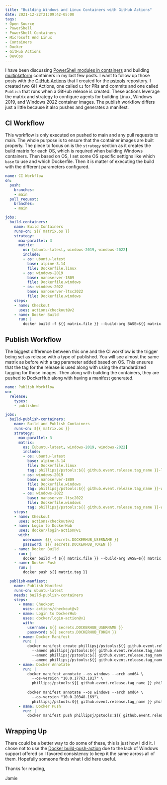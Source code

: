 ```yaml
---
title: "Building Windows and Linux Containers with GitHub Actions"
date: 2021-12-22T21:09:42-05:00
tags:
- Open Source
- PowerShell
- PowerShell Containers
- Microsoft And Linux
- Containers
- Docker
- GitHub Actions
- DevOps
---
```


I have been discussing [PowerShell modules in containers](https://www.phillipsj.net/posts/how-to-install-modules-in-a-windows-powershell-core-container/) and building [multiplatform](https://www.phillipsj.net/posts/creating-a-multiplatform-powershell-core-app-container/) containers in my last few posts. I want to follow up those posts with the [GitHub Actions](https://github.com/features/actions) that I created for the [pstools](https://github.com/phillipsj/pstools) repository. I created two GH Actions, one called `CI` for PRs and commits and one called `Publish` that runs when a GitHub release is created. These actions leverage the matrix and strategy to configure agents for building Linux, Windows 2019, and Windows 2022 container images. The publish workflow differs just a little because it also pushes and generates a manifest.

## CI Workflow

This workflow is only executed on pushed to main and any pull requests to main. The whole purpose is to ensure that the container images are built properly. The piece to focus on is the `strategy` section as it creates the build matrix for each OS, which is required when building Windows containers. Then based on OS, I set some OS specific settigns like which `base` to use and which Dockerfile. Then it is matter of executing the build with the different parameters configured.

```YAML
name: CI Workflow
on:
  push:
    branches:
    - main
  pull_request:
    branches:
    - main

jobs:
  build-containers:
    name: Build Containers
    runs-on: ${{ matrix.os }}
    strategy:
      max-parallel: 3
      matrix:
        os: [ubuntu-latest, windows-2019, windows-2022]
        include:
        - os: ubuntu-latest
          base: alpine-3.14
          file: Dockerfile.linux
        - os: windows-2019
          base: nanoserver-1809
          file: Dockerfile.windows
        - os: windows-2022
          base: nanoserver-ltsc2022
          file: Dockerfile.windows
    steps:
    - name: Checkout
      uses: actions/checkout@v2
    - name: Docker Build
      run: |
        docker build -f ${{ matrix.file }} --build-arg BASE=${{ matrix.base }} .
```  

## Publish Workflow

The biggest difference between this one and the CI workflow is the trigger being set as release with a type of published. You will see almost the same matrix as before with a tag parameter added based on OS. This ensures that the tag for the release is used along with using the standardized tagging for those images. Then along with building the containers, they are pushed to DockerHub along with having a manifest generated.

```YAML
name: Publish Workflow
on:
  release:
    types:
    - published

jobs:
  build-publish-containers:
    name: Build and Publish Containers
    runs-on: ${{ matrix.os }}
    strategy:
      max-parallel: 3
      matrix:
        os: [ubuntu-latest, windows-2019, windows-2022]
        include:
        - os: ubuntu-latest
          base: alpine-3.14
          file: Dockerfile.linux
          tag: phillipsj/pstools:${{ github.event.release.tag_name }}-linux-amd64
        - os: windows-2019
          base: nanoserver-1809
          file: Dockerfile.windows
          tag: phillipsj/pstools:${{ github.event.release.tag_name }}-windows-ltsc2019-amd64
        - os: windows-2022
          base: nanoserver-ltsc2022
          file: Dockerfile.windows
          tag: phillipsj/pstools:${{ github.event.release.tag_name }}-windows-ltsc2022-amd64
    steps:
    - name: Checkout
      uses: actions/checkout@v2
    - name: Login to DockerHub
      uses: docker/login-action@v1
      with:
        username: ${{ secrets.DOCKERHUB_USERNAME }}
        password: ${{ secrets.DOCKERHUB_TOKEN }}
    - name: Docker Build
      run: |
        docker build -f ${{ matrix.file }} --build-arg BASE=${{ matrix.base }} -t ${{ matrix.tag }} .
    - name: Docker Push
      run: |
        docker push ${{ matrix.tag }}

  publish-manfiest:
    name: Publish Manifest
    runs-on: ubuntu-latest
    needs: build-publish-containers
    steps:
      - name: Checkout
        uses: actions/checkout@v2
      - name: Login to DockerHub
        uses: docker/login-action@v1
        with:
          username: ${{ secrets.DOCKERHUB_USERNAME }}
          password: ${{ secrets.DOCKERHUB_TOKEN }}
      - name: Docker Manifest
        run: |
          docker manifest create phillipsj/pstools:${{ github.event.release.tag_name }} \
            --amend phillipsj/pstools:${{ github.event.release.tag_name }}-linux-amd64 \
            --amend phillipsj/pstools:${{ github.event.release.tag_name }}-windows-ltsc2019-amd64 \
            --amend phillipsj/pstools:${{ github.event.release.tag_name }}-windows-ltsc2022-amd64
      - name: Docker Annotate
        run: |
          docker manifest annotate --os windows --arch amd64 \
            --os-version "10.0.17763.1817" \
            phillipsj/pstools:${{ github.event.release.tag_name }} phillipsj/pstools:${{ github.event.release.tag_name }}-windows-ltsc2019-amd64
    
          docker manifest annotate --os windows --arch amd64 \
            --os-version "10.0.20348.169"\
            phillipsj/pstools:${{ github.event.release.tag_name }} phillipsj/pstools:${{ github.event.release.tag_name }}-windows-ltsc2022-amd64
      - name: Docker Push
        run: |
          docker manifest push phillipsj/pstools:${{ github.event.release.tag_name }}
```

## Wrapping Up

There could be a better way to do some of these, this is just how I did it. I chose not to use the [Docker build-push-action](https://github.com/docker/build-push-action/) due to the lack of Windows support offered so I favored consistency to keep it the same across all of them. Hopefully someone finds what I did here useful.

Thanks for reading,

Jamie
